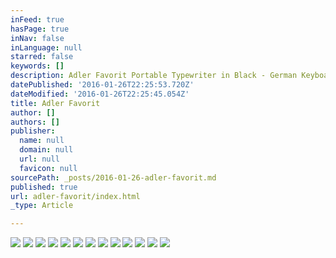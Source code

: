 ```yaml
---
inFeed: true
hasPage: true
inNav: false
inLanguage: null
starred: false
keywords: []
description: Adler Favorit Portable Typewriter in Black - German Keyboard with Two Lids and Case
datePublished: '2016-01-26T22:25:53.720Z'
dateModified: '2016-01-26T22:25:45.054Z'
title: Adler Favorit
author: []
authors: []
publisher:
  name: null
  domain: null
  url: null
  favicon: null
sourcePath: _posts/2016-01-26-adler-favorit.md
published: true
url: adler-favorit/index.html
_type: Article

---
```

![](https://the-grid-user-content.s3-us-west-2.amazonaws.com/7a6f680a-cdab-42c1-a5da-919367d5aad6.JPG)
![](https://the-grid-user-content.s3-us-west-2.amazonaws.com/56704e67-096b-4e2b-ba55-68580ea8d367.JPG)
![](https://the-grid-user-content.s3-us-west-2.amazonaws.com/3e5738c9-520f-4669-be22-d53ed02c04fa.JPG)
![](https://the-grid-user-content.s3-us-west-2.amazonaws.com/e897b789-097c-4b82-b5a1-1d8d0862b6a7.JPG)
![](https://the-grid-user-content.s3-us-west-2.amazonaws.com/7c454526-cc94-44c5-86d8-f3f8b2769f53.JPG)
![](https://the-grid-user-content.s3-us-west-2.amazonaws.com/b62c4b37-25d1-4935-a975-99a333470447.JPG)
![](https://the-grid-user-content.s3-us-west-2.amazonaws.com/9f738978-f920-46a4-b485-c7b941911e74.JPG)
![](https://the-grid-user-content.s3-us-west-2.amazonaws.com/d40931c3-2e51-43f0-b1c9-321ed34d30bd.JPG)
![](https://the-grid-user-content.s3-us-west-2.amazonaws.com/1701f028-184c-425c-ad97-3c5c291f1ea7.JPG)
![](https://the-grid-user-content.s3-us-west-2.amazonaws.com/c82c10f9-e4c6-4687-bc72-41a7adc466b4.JPG)
![](https://the-grid-user-content.s3-us-west-2.amazonaws.com/316c5a67-512b-4866-8ac9-4756086ca52b.JPG)
![](https://the-grid-user-content.s3-us-west-2.amazonaws.com/2b8bc581-0478-46e0-a943-b6f6f3ad0775.JPG)
![](https://the-grid-user-content.s3-us-west-2.amazonaws.com/2a6f15e8-9831-48d9-bc87-cd5ae07a0063.JPG)